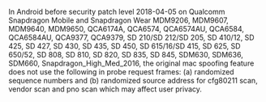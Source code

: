 In Android before security patch level 2018-04-05 on Qualcomm Snapdragon Mobile and Snapdragon Wear MDM9206, MDM9607, MDM9640, MDM9650, QCA6174A, QCA6574, QCA6574AU, QCA6584, QCA6584AU, QCA9377, QCA9379, SD 210/SD 212/SD 205, SD 410/12, SD 425, SD 427, SD 430, SD 435, SD 450, SD 615/16/SD 415, SD 625, SD 650/52, SD 808, SD 810, SD 820, SD 835, SD 845, SDM630, SDM636, SDM660, Snapdragon_High_Med_2016, the original mac spoofing feature does not use the following in probe request frames: (a) randomized sequence numbers and (b) randomized source address for cfg80211 scan, vendor scan and pno scan which may affect user privacy.